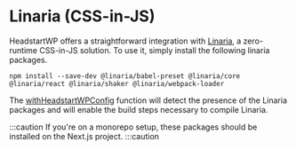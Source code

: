 # Linaria (CSS-in-JS)

HeadstartWP offers a straightforward integration with [Linaria](https://github.com/callstack/linaria), a zero-runtime CSS-in-JS solution. To use it, simply install the following linaria packages.

```
npm install --save-dev @linaria/babel-preset @linaria/core @linaria/react @linaria/shaker @linaria/webpack-loader
```

The [withHeadstartWPConfig](/docs/api/namespaces/headstartwp_next.config/#withheadstartwpconfig) function will detect the presence of the Linaria packages and will enable the build steps necessary to compile Linaria.

:::caution
If you're on a monorepo setup, these packages should be installed on the Next.js project.
:::caution